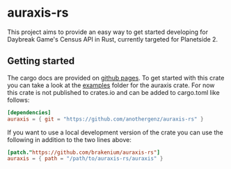 # auraxis-rs

This project aims to provide an easy way to get started developing for Daybreak Game's Census API in Rust, currently targeted for Planetside 2.

## Getting started

The cargo docs are provided on [github pages](https://anothergenz.github.io/auraxis-rs/auraxis/).
To get started with this crate you can take a look at the [examples](auraxis/examples/) folder for the auraxis crate. For now this crate is not published to crates.io and can be added to cargo.toml like follows:

```toml
[dependencies]
auraxis = { git = "https://github.com/anothergenz/auraxis-rs" }
```

If you want to use a local development version of the crate you can use the following in addition to the two lines above:

```toml
[patch."https://github.com/brakenium/auraxis-rs"]
auraxis = { path = "/path/to/auraxis-rs/auraxis" }
```
